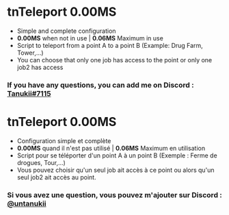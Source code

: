 # tnTeleport 0.00MS

- Simple and complete configuration
- <b>0.00MS</b> when not in use | <b>0.06MS</b> Maximum in use
- Script to teleport from a point A to a point B (Example: Drug Farm, Tower,...)
- You can choose that only one job has access to the point or only one job2 has access

### If you have any questions, you can add me on Discord : <u>Tanukii#7115</u>

# tnTeleport 0.00MS

- Configuration simple et complète
- <b>0.00MS</b> quand il n'est pas utilisé | <b>0.06MS</b> Maximum en utilisation
- Script pour se téléporter d'un point A à un point B (Exemple : Ferme de drogues, Tour,...)
- Vous pouvez choisir qu'un seul job ait accès à ce point ou alors qu'un seul job2 ait accès au point.

### Si vous avez une question, vous pouvez m'ajouter sur Discord : <u>@untanukii</u>
